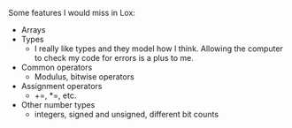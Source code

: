 Some features I would miss in Lox:
  - Arrays
  - Types
    - I really like types and they model how I think. Allowing the computer to check my code for errors is a plus to me.
  - Common operators
    - Modulus, bitwise operators
  - Assignment operators
    - +=, *=, etc.
  - Other number types
    - integers, signed and unsigned, different bit counts
